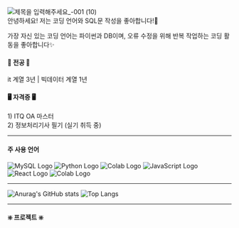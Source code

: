 <!--
**DaOn1072/Daon1072** is a ✨ _special_ ✨ repository because its `README.md` (this file) appears on your GitHub profile.

Here are some ideas to get you started:

- 🔭 I’m currently working on ...
- 🌱 I’m currently learning ...
- 👯 I’m looking to collaborate on ...
- 🤔 I’m looking for help with ...
- 💬 Ask me about ...
- 📫 How to reach me: ...
- 😄 Pronouns: ...
- ⚡ Fun fact: ...
-->

![제목을 입력해주세요_-001 (10)](https://github.com/user-attachments/assets/c368e314-3de2-4706-a57e-9379ec115b5c)
</br>
안녕하세요! 저는 코딩 언어와 SQL문 작성을 좋아합니다!🌱 

가장 자신 있는 코딩 언어는 파이썬과 DB이며, 오류 수정을 위해 반복 작업하는 코딩 활동을 좋아합니다✨

<h4> 📖 전공 📖 </h4>
it 계열 3년 | 빅데이터 계열 1년

<h4> 🖥 자격증 🖥 </h4>
1) ITQ OA 마스터 </br>
2) 정보처리기사 필기 (실기 취득 중)

<hr />
<h4> 주 사용 언어 </h4>

![MySQL Logo](https://img.shields.io/badge/MySQL-0089D6?style=for-the-badge&logo=mysql&logoColor=white)
![Python Logo](https://img.shields.io/badge/Python-38B2AC?style=for-the-badge&logo=python&logoColor=white)
![Colab Logo](https://img.shields.io/badge/Java-F15B2A?style=for-the-badge&logo=googlecolab&color=525252)
![JavaScript Logo](https://img.shields.io/badge/JavaScript-F7DF1E?style=for-the-badge&logo=JavaScript&logoColor=white)
![React Logo](https://img.shields.io/badge/React-6DB33F?style=for-the-badge&logo=react&logoColor=61DAFB)
![Colab Logo](https://img.shields.io/badge/Colab-F15B2A?style=for-the-badge&logo=googlecolab&color=525252)

<hr />


![Anurag's GitHub stats](https://github-readme-stats.vercel.app/api?username=DaOn1072&show_icons=true&theme=radical)
![Top Langs](https://github-readme-stats.vercel.app/api/top-langs/?username=DaOn1072&layout=compact)

<hr />
<h4> ❇️ 프로젝트 ❇️ </h4>
